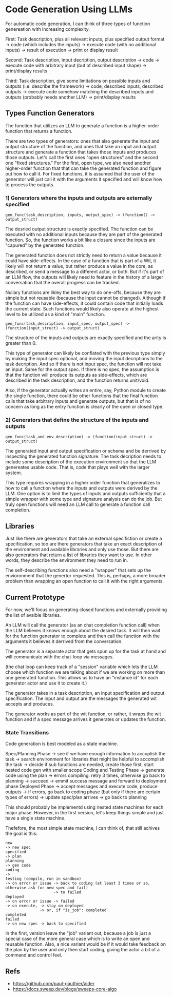 # Code Generation Using LLMs

For automatic code generation, I can think of three types of function genereation with increasing complexity.

First: Task description, plus all relevant inputs, plus specified output format -> code (which includes the inputs) -> execute code (with no additional inputs) -> result of execution -> print or display result

Second: Task description, input decription, output description -> code -> execute code with arbitrary input (but of described input shape) -> print/display results

Third: Task description, give some limitations on possible inputs and outputs (i.e. describe the framework) -> code, described inputs, described outputs -> execute code somehow matching the described inputs and outputs (probably needs another LLM) -> print/display results

## Types Function Generators

The function that utilizes an LLM to generate a function is a higher-order function that returns a function.

There are two types of generators: ones that also generate the input and output structure of the function, and ones that take an input and output structure and generate a function that takes those inputs and produces those outputs. Let's call the first ones "open structures"
and the second one "fixed structures." For the first, open type, we also need another higher-order function that that can take the generated function and figure out how to call it. For fixed functions, it is assumed that the user of the generator will just call it with the arguments it specified and will know how to process the outputs.

### 1) Generators where the inputs and outputs are externally specified

```
gen_func(task_description, inputs, output_spec) -> (function() -> output_struct) 
```

The desried output structure is exactly specified. The function can be executed with no additional inputs because they are part of the generated function. So, the function works a bit like a closure since the inputs are "capured" by the generated function.

The generated function does not strictly need to return a value because it could have side-effects. In the case of a function that is part of a Wit, it likely will not return a value, but rather produce a value in the core, as described, or send a message to a different actor, or both. But if it's part of an LLM flow, the outputs will likely need to feature in the history of a larger conversation that the overall progress can be tracked.

Nullary functions are likley the best way to do one-offs, because they are simple but not reusable (because the input cannot be changed). Although if the function can have side-effects, it could contain code that initially loads the current state. Such functions would likely also operate at the highest level to be utilized as a kind of "main" function.

```
gen_func(task_description, input_spec, output_spec) -> (function(input_struct) -> output_struct) 
```

The structure of the inputs and outputs are exactly specified and the arity is greater than 0. 

This type of generator can likely be conflated with the previous type simply by making the input spec optional, and moving the input decriptions to the task decription. And so if there is not input spec, the function will not take an input. Same for the output spec. If there is no spec, the assumption is that the function will produce its outputs as side-effects, which are described in the task description, and the function returns unit/void.

Also, if the generator actually writes an entire, say, Python module to create the single function, there could be other functions that the final function calls that take arbitrary inputs and generate outputs, but that is of no concern as long as the entry function is clearly of the open or closed type.

### 2) Generators that define the structure of the inputs and outputs

```
gen_func(task_and_env_description) -> (function(input_struct) -> output_struct) 
```
The generated input and output specification or schema and be derrived by inspecting the generated function signature. The task decription needs to include some description of the execution environment so that the LLM genereates usable code. That is, code that plays well with the larger system.

This type requires wrapping in a higher order function that generalizes to how to call a function where the inputs and outputs were derived by the LLM. One option is to limit the types of inputs and outputs sufficiently that a simple wrapper with some type and signature analysis can do the job. But truly open functions will need an LLM call to generate a function call completion.

## Libraries
Just like there are generators that take an external specifiction or create a specification, so too are there generators that take an exact description of the environment and available libraries and only use those. But there are also generators that return a list of libraries they want to use. In other words, they describe the environment they need to run in.

The self-describing functions also need a "wrapper" that sets up the envioronment that the genertor requested. This is, perhaps, a more broader problem than wrapping an open function to call it with the right arguments.

## Current Prototype
For now, we'll focus on generating closed functions and externally providing the list of avaible libraries.

An LLM will call the generator (as an chat completion function call) when the LLM believes it knows enough about the desired task. It will then wait for the function generator to complete and then call the function with the arguments it believes it derrived from the conversation. 

The generator is a separate actor that gets spun up for the task at hand and will communicate with the chat-loop via messages.

(the chat loop can keep track of a "session" variable which lets the LLM choose which function we are talking about if we are working on more than one generated function. This allows us to have an "instance id" for each generator actor and use it to create it.)

The generator takes in a task description, an input specification and output specification. The input and output are the messages the generated wit accepts and produces.

The generator works as part of the wit function, or rather, it wraps the wit function and if a spec message arrives it generates or updates the function.

### State Transitions
Code generation is best modeled as a state machine.

Spec/Planning Phase
-> see if we have enough information to accoplish the task
-> search environment for libraries that might be helpful to accomplish the task
-> decide if sub functions are needed, create those first, start nested code gen with smaller scope
Coding and Testing Phase
-> generate code using the plan
-> errors compiling: retry 3 times, otherwise go back to planning
-> succeed -> emmit success message and forward to deployment phase
Deployed Phase
-> accept messages and execute code, produce outputs
-> if errors, go back to coding phase (but only if there are certain types of errors)
-> update spec/plan arrives -> go back to planning

This should probably be implementd using nested state machines for each major phase.
However, in the first version, let's keep things simple and just have a single state machine.

Thefefore, the most simple state machine, I can think of, that still achives the goal is this:

```
new
-> new spec
specified
-> plan
planning
-> gen code
coding
-> 
testing (compile, run in sandbox)
-> on error or issue -> back to coding (at least 3 times or so, otherwise ask for new spec and fail) 
                     -> to failed 
deployed
-> on error or issue -> failed
-> on execute, -> stay on deployed 
               -> or, if "is_job": completed
completed
failed
-> on new spec -> back to specified
```

In the first, version leave the "job" variant out, because a job is just a special case of the more general case which is to write an open and reusable function.
Also, a nice variant would be if it would take feedback on the plan by the user and only then start coding, giving the actor a bit of a command and control feel.


## Refs
- https://github.com/paul-gauthier/aider
- https://docs.sweep.dev/blogs/sweeps-core-algo 
